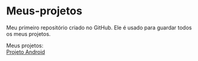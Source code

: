 # Meus-projetos
 Meu primeiro repositório criado no GitHub. Ele é usado para guardar todos os meus projetos.

 Meus projetos:
 <br>
 <a href="elneonnn.github.io/projeto-android" target="_blank">Projeto Android</a>
